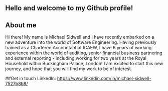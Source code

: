 ## Hello and welcome to my Github profile!

## About me
Hi there! My name is Michael Sidwell and I have recently embarked on a new adventure into the world of Software Engineering. Having previously trained as a Chartered Accountant at ICAEW, I have 6 years of working experience within the world of auditing, senior financial business partnering and external reporting - including working for two years at the Royal Household within Buckingham Palace, London! I am excited to start this new journey, and hope that you will find my work to be of interest.

##Get in touch
LinkedIn: https://www.linkedin.com/in/michael-sidwell-7527b8b8/
